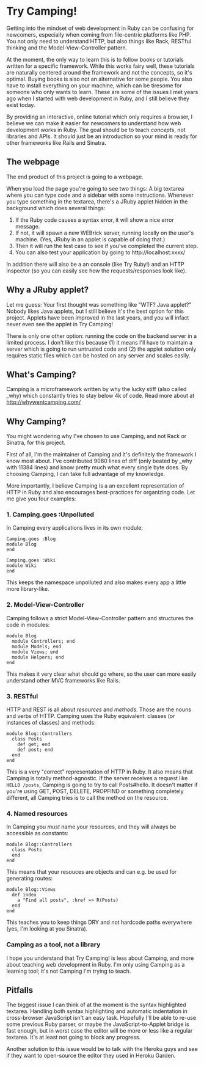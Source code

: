 Try Camping!
============

Getting into the mindset of web development in Ruby can be confusing for
newcomers, especially when coming from file-centric platforms like PHP. You not
only need to understand HTTP, but also things like Rack, RESTful thinking and
the Model-View-Controller pattern.

At the moment, the only way to learn this is to follow books or tutorials
written for a specific framework. While this works fairy well, these tutorials
are naturally centered around the framework and not the concepts, so it's
optimal. Buying books is also not an alternative for some people. You also have
to install everything on your machine, which can be tiresome for someone who
only wants to learn. These are some of the issues I met years ago when I started
with web development in Ruby, and I still believe they exist today.

By providing an interactive, online tutorial which only requires a browser, I
believe we can make it easier for newcomers to understand how web development
works in Ruby. The goal should be to teach *concepts*, not libraries and APIs.
It should just be an introduction so your mind is ready for other frameworks
like Rails and Sinatra.


The webpage
-----------

The end product of this project is going to a webpage.

When you load the page you're going to see two things: A big textarea where you
can type code and a sidebar with some instructions. Whenever you type something
in the textarea, there's a JRuby applet hidden in the background which does
several things:

1. If the Ruby code causes a syntax error, it will show a nice error message.
2. If not, it will spawn a new WEBrick server, running locally on the user's
   machine. (Yes, JRuby in an applet is capable of doing that.)
3. Then it will run the test case to see if you've completed the current step.
4. You can also test your application by going to http://localhost:xxxx/

In addition there will also be a an console (like Try Ruby!) and an HTTP
inspector (so you can easily see how the requests/responses look like).


Why a JRuby applet?
-------------------

Let me guess: Your first thought was something like "WTF? Java applet?" Nobody
likes Java applets, but I still believe it's the best option for this project.
Applets have been improved in the last years, and you will infact never even see
the applet in Try Camping!

There is only one other option: running the code on the backend server in a
limited process. I don't like this because (1) it means I'll have to maintain a
server which is going to run untrusted code and (2) the applet solution only
requires static files which can be hosted on any server and scales easily.


What's Camping?
---------------

Camping is a microframework written by why the lucky stiff (also called _why)
which constantly tries to stay below 4k of code. Read more about at
<http://whywentcamping.com/>


Why Camping?
------------

You might wondering why I've chosen to use Camping, and not Rack or Sinatra, for
this project.

First of all, I'm the maintainer of Camping and it's definitely the framework I
know most about. I've contributed 9080 lines of diff (only beated by _why with
11384 lines) and know pretty much what every single byte does. By choosing
Camping, I can take full advantage of my knowledge.

More importantly, I believe Camping is a an excellent representation of HTTP in
Ruby and also encourages best-practices for organizing code. Let me give you
four examples:

### 1. Camping.goes :Unpolluted

In Camping every applications lives in its own module:

    Camping.goes :Blog
    module Blog
    end
    
    Camping.goes :Wiki
    module Wiki
    end

This keeps the namespace unpolluted and also makes every app a little more
library-like.

### 2. Model-View-Controller

Camping follows a strict Model-View-Controller pattern and structures the code
in modules:

    module Blog
      module Controllers; end
      module Models; end
      module Views; end
      module Helpers; end
    end

This makes it very clear what should go where, so the user can more easily
understand other MVC frameworks like Rails.

### 3. RESTful

HTTP and REST is all about *resources* and *methods*. Those are the nouns and
verbs of HTTP. Camping uses the Ruby equivalent: classes (or instances of
classes) and methods:

    module Blog::Controllers
      class Posts
        def get; end
        def post; end
      end
    end

This is a very "correct" representation of HTTP in Ruby. It also means that
Camping is totally method-agnostic. If the server receives a request like `HELLO
/posts`, Camping is going to try to call Posts#hello. It doesn't matter if
you're using GET, POST, DELETE, PROPFIND or something completely different, all
Camping tries is to call the method on the resource.


### 4. Named resources

In Camping you *must* name your resources, and they will always be accessible as
constants:

    module Blog::Controllers
      class Posts
      end
    end

This means that your resouces are objects and can e.g. be used for generating
routes:

    module Blog::Views
      def index
        a "Find all posts", :href => R(Posts)
      end
    end

This teaches you to keep things DRY and not hardcode paths everywhere (yes, I'm
looking at you Sinatra).

### Camping as a tool, not a library

I hope you understand that Try Camping! is less about Camping, and more about
teaching web development in Ruby. I'm only using Camping as a learning tool;
it's not Camping I'm trying to teach.


Pitfalls
--------

The biggest issue I can think of at the moment is the syntax highlighted
textarea. Handling both syntax highlighting and automatic indentation in
cross-browser JavaScript isn't an easy task. Hopefully I'll be able to re-use
some previous Ruby parser, or maybe the JavaScript-to-Applet bridge is fast
enough, but in worst case the editor will be more or less like a regular
textarea. It's at least not going to block any progress.

Another solution to this issue would be to talk with the Heroku guys and see if
they want to open-source the editor they used in Heroku Garden.


